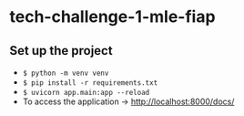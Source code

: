 # tech-challenge-1-mle-fiap

## Set up the project

- ```$ python -m venv venv```
- ```$ pip install -r requirements.txt```
- ```$ uvicorn app.main:app --reload```
- To access the application -> [http://localhost:8000/docs/](http://localhost:8000/docs/)
